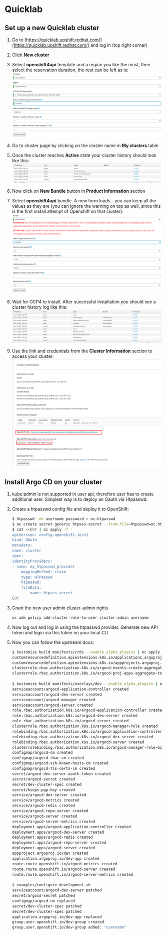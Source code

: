 # Quicklab

## Set up a new Quicklab cluster

1. Go to [https://quicklab.upshift.redhat.com/](https://quicklab.upshift.redhat.com/) and log in (top right corner)

2. Click **New cluster**

3. Select **openshift4upi** template and a region you like the most, then select the reservation duration, the rest can be left as is:
   ![Select a template](../assets/images/quicklab/template_select.png)

4. Go to cluster page by clicking on the cluster name in **My clusters** table

5. Once the cluster reaches **Active** state your cluster history should look like this:
   ![Cluster is active for the first time](../assets/images/quicklab/cluster_log_1.png)

6. Now click on **New Bundle** button in **Product information** section

7. Select **openshift4upi** bundle. A new form loads - you can keep all the values as they are (you can ignore the warning on top as well, since this is the first install attempt of Openshift on that cluster):
   ![Select a bundle](../assets/images/quicklab/bundle_select.png)

8. Wait for OCP4 to install. After successful installation you should see a cluster history log like this:
   ![Cluster log after OCP4 install](../assets/images/quicklab/cluster_log_2.png)

9. Use the link and credentials from the **Cluster Information** section to access your cluster.
   ![Cluster information](../assets/images/quicklab/cluster_information.png)

## Install Argo CD on your cluster

1. kube:admin is not supported in user api, therefore user has to create additional user. Simplest way is to deploy an Oauth via Htpasswd:

2. Create a htpasswd config file and deploy it to OpenShift:

   ```sh
   $ htpasswd -nb username password > oc.htpasswd
   $ oc create secret generic htpass-secret --from-file=htpasswd=oc.htpasswd -n openshift-config
   $ cat <<EOF | oc apply -f -
   apiVersion: config.openshift.io/v1
   kind: OAuth
   metadata:
   name: cluster
   spec:
   identityProviders:
   - name: my_htpasswd_provider
       mappingMethod: claim
       type: HTPasswd
       htpasswd:
       fileData:
           name: htpass-secret
   EOF
   ```

3. Grant the new user admin cluster-admin rights

   ```sh
   oc adm policy add-cluster-role-to-user cluster-admin username
   ```

4. Now log out and log in using the htpasswd provider. Generate new API token and login via this token on your local CLI

5. Now you can follow the upstream docs:

   ```sh
   $ kustomize build manifests/crds --enable_alpha_plugins | oc apply -f -
   customresourcedefinition.apiextensions.k8s.io/applications.argoproj.io created
   customresourcedefinition.apiextensions.k8s.io/appprojects.argoproj.io created
   clusterrole.rbac.authorization.k8s.io/argocd-events-create-aggregate-to-admin created
   clusterrole.rbac.authorization.k8s.io/argocd-proj-apps-aggregate-to-admin created

   $ kustomize build manifests/overlays/dev --enable_alpha_plugins | oc apply -f -
   serviceaccount/argocd-application-controller created
   serviceaccount/argocd-dex-server created
   serviceaccount/argocd-manager created
   serviceaccount/argocd-server created
   role.rbac.authorization.k8s.io/argocd-application-controller created
   role.rbac.authorization.k8s.io/argocd-dex-server created
   role.rbac.authorization.k8s.io/argocd-server created
   clusterrole.rbac.authorization.k8s.io/argocd-manager-role created
   rolebinding.rbac.authorization.k8s.io/argocd-application-controller created
   rolebinding.rbac.authorization.k8s.io/argocd-dex-server created
   rolebinding.rbac.authorization.k8s.io/argocd-server created
   clusterrolebinding.rbac.authorization.k8s.io/argocd-manager-role-binding created
   configmap/argocd-cm created
   configmap/argocd-rbac-cm created
   configmap/argocd-ssh-known-hosts-cm created
   configmap/argocd-tls-certs-cm created
   secret/argocd-dex-server-oauth-token created
   secret/argocd-secret created
   secret/dev-cluster-spec created
   secret/ksops-pgp-key created
   service/argocd-dex-server created
   service/argocd-metrics created
   service/argocd-redis created
   service/argocd-repo-server created
   service/argocd-server created
   service/argocd-server-metrics created
   deployment.apps/argocd-application-controller created
   deployment.apps/argocd-dex-server created
   deployment.apps/argocd-redis created
   deployment.apps/argocd-repo-server created
   deployment.apps/argocd-server created
   appproject.argoproj.io/dev created
   application.argoproj.io/dev-app created
   route.route.openshift.io/argocd-metrics created
   route.route.openshift.io/argocd-server created
   route.route.openshift.io/argocd-server-metrics created

   $ examples/configure_development.sh
   serviceaccount/argocd-dex-server patched
   secret/argocd-secret patched
   configmap/argocd-cm replaced
   secret/dev-cluster-spec patched
   secret/dev-cluster-spec patched
   application.argoproj.io/dev-app replaced
   group.user.openshift.io/dev-group created
   group.user.openshift.io/dev-group added: "username"
   ```
